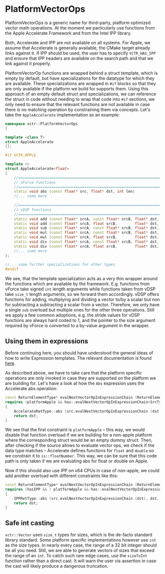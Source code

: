# PlatformVectorOps

PlatformVectorOps is a generic name for third-party, platform optimized vector math operations. At the moment we
particularly use functions from the Apple Accelerate Framework and from the Intel IPP library.

Both, Accelerate and IPP are not available on all systems. For Apple, we assume that Accelerate is generally available,
the CMake target already links against it. If IPP should be used, the user has to specify `VCTR_HAS_IPP` and ensure
that IPP headers are available on the search path and that we link against it properly.

PlatformVectorOp functions are wrapped behind a struct template, which is empty by default, but have specializations
for the datatype for which they are available. These specializations are wrapped in `#if` blocks so that they are only
available if the platform we build for supports them. Using this approach of an empty default struct and
specializations, we can reference the struct in code without needing to wrap that code into `#if` sections, we only
need to ensure that the relevant functions are not available in case there is no matching operation by constraining them
via concepts. Let's take the `AppleAccelerate` implementation as an example:

```C++
namespace vctr::PlatformVectorOps
{

template <class T>
struct AppleAccelerate
{};

#if VCTR_APPLE

template <>
struct AppleAccelerate<float>
{
    //==============================================================================
    // vForce functions
    //==============================================================================
    static void abs (const float* src, float* dst, int len)                        { vvfabsf (dst, src, &len); }
    //... some more
    
    //==============================================================================
    // vDSP functions
    //==============================================================================
    static void add (const float* srcA, const float* srcB, float* dst, size_t len) { vDSP_vadd (srcA, 1, srcB, 1, dst, 1, len); }
    static void add (const float* srcA, float srcB,        float* dst, size_t len) { vDSP_vsadd (srcA, 1, &srcB, dst, 1, len); }
    static void sub (const float* srcA, const float* srcB, float* dst, size_t len) { vDSP_vsub (srcA, 1, srcB, 1, dst, 1, len); }
    static void mul (const float* srcA, const float* srcB, float* dst, size_t len) { vDSP_vmul (srcA, 1, srcB, 1, dst, 1, len); }
    static void mul (const float* srcA, float srcB,        float* dst, size_t len) { vDSP_vsmul (srcA, 1, &srcB, dst, 1, len); }
    static void div (const float* srcA, const float* srcB, float* dst, size_t len) { vDSP_vdiv (srcA, 1, srcB, 1, dst, 1, len); }
    static void div (const float* srcA, float srcB,        float* dst, size_t len) { vDSP_vsdiv (srcA, 1, &srcB, dst, 1, len); }
    //... some more
};
    
//... some further specializations for other types
#endif
```

We see, that the template specialization acts as a very thin wrapper around the functions which are available by the
framework. E.g. functions from vForce take signed `int` length arguments while functions taken from vDSP take `size_t`
length arguments, so we forward them accordingly. vDSP offers functions for adding, multiplying and dividing a vector
to/by a scalar but non for subtracting a subtracting a scalar from a vector. Therefore, we only have a single `sub`
overload but multiple ones for the other three operations. Still we apply a few common adoptions, e.g. the stride
values for vDSP functions are always hard coded to 1, and the pointer to the size argument required by vForce is
converted to a by-value argument in the wrapper.

## Using them in expressions

Before continuing here, you should have understood the general ideas of how to write Expression templates. The relevant
documentation is found [here](../Expressions/Readme.md).

As described above, we have to take care that the platform specific operations are only invoked in case they are
supported on the platform we are building for. Let's have a look at how the `Abs` expression uses the Accelerate
abs operation:

```C++
const ReturnElementType* evalNextVectorOpInExpressionChain (ReturnElementType* dst) const
requires (platformApple && has::evalNextVectorOpInExpressionChain<SrcType, ReturnElementType> && is::floatNumber<ReturnElementType>)
{
    AccelerateRetType::abs (src.evalNextVectorOpInExpressionChain (dst), dst, sizeToInt (size()));
    return dst;
}
```

We see that the first constraint is `platformApple` – this way, we would disable that function overload
if we are building for a non-apple platform where the corresponding struct would be an empty dummy struct. Then, after
checking if the source allows to evaluate vector ops, we check if the data type matches – Accelerate defines functions
for `float` and `double` so we constrain it to `is::floatNumber`. This way, we can be sure that this code path is only
taken if we are evaluating abs for float or double on Apple.

Now if this should also use IPP on x64 CPUs in case of non-apple, we could add another overload with different constraints like this:

```C++
const ReturnElementType* evalNextVectorOpInExpressionChain (ReturnElementType* dst) const
requires (hasIPP && ! platformApple && has::evalNextVectorOpInExpressionChain<SrcType, ReturnElementType> && is::floatNumber<ReturnElementType>)
{
    IPPRetType::abs (src.evalNextVectorOpInExpressionChain (dst), dst, sizeToInt (size()));
    return dst;
}
```

## Safe int casting

`vctr::Vector` uses `size_t` types for sizes, which is the de-facto standard library standard. Some platform specific
implementations however use `int` as the size types. In nearly every case, the range of a 32 bit integer should be all
you need. Still, we are able to generate vectors of sizes that exceed the range of an `int`. To catch such rare edge
cases, use the `sizeToInt` function rather than a direct cast. It will warn the user via assertion in case the cast will
likely produce a dangerous truncation.
